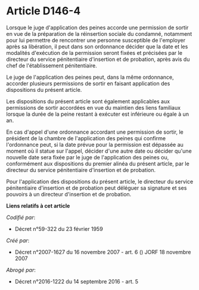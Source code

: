 # Article D146-4

Lorsque le juge d'application des peines accorde une permission de sortir en vue de la préparation de la réinsertion sociale
du condamné, notamment pour lui permettre de rencontrer une personne susceptible de l'employer après sa libération, il peut
dans son ordonnance décider que la date et les modalités d'exécution de la permission seront fixées et précisées par le
directeur du service pénitentiaire d'insertion et de probation, après avis du chef de l'établissement pénitentiaire.

Le juge de l'application des peines peut, dans la même ordonnance, accorder plusieurs permissions de sortir en faisant
application des dispositions du présent article.

Les dispositions du présent article sont également applicables aux permissions de sortir accordées en vue du maintien des
liens familiaux lorsque la durée de la peine restant à exécuter est inférieure ou égale à un an.

En cas d'appel d'une ordonnance accordant une permission de sortir, le président de la chambre de l'application des peines
qui confirme l'ordonnance peut, si la date prévue pour la permission est dépassée au moment où il statue sur l'appel, décider
d'une autre date ou décider qu'une nouvelle date sera fixée par le juge de l'application des peines ou, conformément aux
dispositions du premier alinéa du présent article, par le directeur du service pénitentiaire d'insertion et de probation.

Pour l'application des dispositions du présent article, le directeur du service pénitentiaire d'insertion et de probation
peut déléguer sa signature et ses pouvoirs à un directeur d'insertion et de probation.

**Liens relatifs à cet article**

_Codifié par_:

  - Décret n°59-322 du 23 février 1959

_Créé par_:

  - Décret n°2007-1627 du 16 novembre 2007 - art. 6 () JORF 18 novembre 2007

_Abrogé par_:

  - Décret n°2016-1222 du 14 septembre 2016 - art. 5
